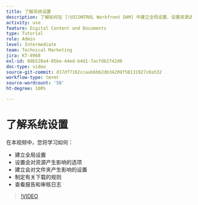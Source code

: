 ```yaml
---
title: 了解系统设置
description: 了解如何在 [!UICONTROL Workfront DAM] 中建立全局设置、设置资源选项、建立文件夹设置、制定下载规则以及查看报告和审核日志。
activity: use
feature: Digital Content and Documents
type: Tutorial
role: Admin
level: Intermediate
team: Technical Marketing
jira: KT-8968
exl-id: 88b528a4-85be-44ed-b4d1-7acfdb2742d0
doc-type: video
source-git-commit: d17df7162ccaab6b62db34209f50131927c0a532
workflow-type: tm+mt
source-wordcount: '58'
ht-degree: 100%

---
```


# 了解系统设置

在本视频中，您将学习如何：

* 建立全局设置
* 设置会对资源产生影响的选项
* 建立会对文件夹产生影响的设置
* 制定有关下载的规则
* 查看报告和审核日志

>[!VIDEO](https://video.tv.adobe.com/v/335231/?quality=12&learn=on&enablevpops)
